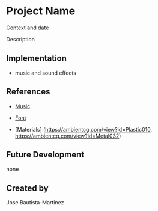 # Project Name
Context and date

Description

## Implementation
- music and sound effects

## References
- [Music](https://opengameart.org/content/4-chiptunes-adventure)

- [Font](https://www.fontspace.com/sunny-spells-font-f683930)

- [Materials] (https://ambientcg.com/view?id=Plastic010, https://ambientcg.com/view?id=Metal032)

## Future Development
none
## Created by
Jose Bautista-Martinez
